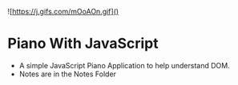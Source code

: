 ![https://j.gifs.com/mOoAOn.gif]()

# Piano With JavaScript

- A simple JavaScript Piano Application to help understand DOM.
- Notes are in the Notes Folder
